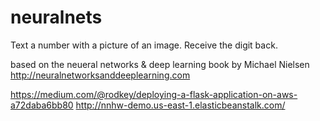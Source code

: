 # neuralnets

Text a number with a picture of an image. Receive the digit back.

based on the neueral networks & deep learning book by Michael Nielsen
http://neuralnetworksanddeeplearning.com



https://medium.com/@rodkey/deploying-a-flask-application-on-aws-a72daba6bb80
http://nnhw-demo.us-east-1.elasticbeanstalk.com/